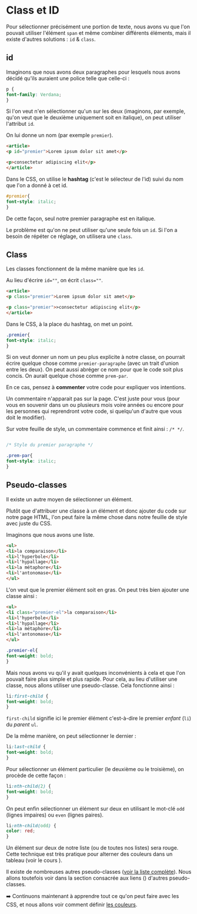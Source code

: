 

# Class et ID



Pour sélectionner précisément une portion de texte, nous avons vu que l'on pouvait utiliser l'élément `span` et même combiner différents éléments, mais il existe d'autres solutions : `id` & `class`.

## id
Imaginons que nous avons deux paragraphes pour lesquels nous avons décidé qu'ils auraient une police telle que celle-ci :

```CSS
p {
font-family: Verdana;
}
```

Si l'on veut n'en sélectionner qu'un sur les deux (imaginons, par exemple, qu'on veut que le deuxième uniquement soit en italique), on peut utiliser l'attribut `id`.

On lui donne un nom (par exemple `premier`).

```HTML
<article>
<p id="premier">Lorem ipsum dolor sit amet</p>

<p>consectetur adipiscing elit</p>
</article>
```

Dans le CSS, on utilise le **hashtag** (c'est le sélecteur de l'id) suivi du nom que l'on a donné à cet id.

```CSS
#premier{
font-style: italic;
}
```

De cette façon, seul notre premier paragraphe est en italique.

Le problème est qu'on ne peut utiliser qu'une seule fois un `id`. Si l'on a besoin de répéter ce réglage, on utilisera une `class`.

## Class
Les classes fonctionnent de la même manière que les `id`.

Au lieu d'écrire `id=""`, on écrit `class=""`.

```HTML
<article>
<p class="premier">Lorem ipsum dolor sit amet</p>

<p class="premier">>consectetur adipiscing elit</p>
</article>
```

Dans le CSS, à la place du hashtag, on met un point.

```CSS
.premier{
font-style: italic;
}
```

Si on veut donner un nom un peu plus explicite à notre classe, on pourrait écrire quelque chose comme `premier-paragraphe` (avec un trait d'union entre les deux). On peut aussi abréger ce nom pour que le code soit plus concis. On aurait quelque chose comme `prem-par`.

En ce cas, pensez à **commenter** votre code pour expliquer vos intentions.

Un commentaire n'apparait pas sur la page. C'est juste pour vous (pour vous en souvenir dans un ou plusieurs mois voire années ou encore pour les personnes qui reprendront votre code, si quelqu'un d'autre que vous doit le modifier).

Sur votre feuille de style, un commentaire commence et finit ainsi : `/* */`.

```CSS

/* Style du premier paragraphe */

.prem-par{
font-style: italic;
}
```

## Pseudo-classes
Il existe un autre moyen de sélectionner un élément.

Plutôt que d'attribuer une classe à un élément et donc ajouter du code sur notre page HTML, l'on peut faire la même chose dans notre feuille de style avec juste du CSS.

Imaginons que nous avons une liste.

```HTML
<ul>
<li>la comparaison</li>
<li>l'hyperbole</li>
<li>l'hypallage</li>
<li>la métaphore</li>
<li>l'antonomase</li>
</ul>
```

L'on veut que le premier élément soit en gras. On peut très bien ajouter une classe ainsi :

```HTML
<ul>
<li class="premier-el">la comparaison</li>
<li>l'hyperbole</li>
<li>l'hypallage</li>
<li>la métaphore</li>
<li>l'antonomase</li>
</ul>
```

```CSS
.premier-el{
font-weight: bold;
}
```

Mais nous avons vu qu'il y avait quelques inconvénients à cela et que l'on pouvait faire plus simple et plus rapide. Pour cela, au lieu d'utiliser une classe, nous allons utiliser une pseudo-classe. Cela fonctionne ainsi :

```CSS
li:first-child {
font-weight: bold;
}
```

`first-child`  signifie ici le premier élément c'est-à-dire le premier *enfant* (`li`) du *parent* `ul`.

De la même manière, on peut sélectionner le dernier :

```CSS
li:last-child {
font-weight: bold;
}
```

Pour sélectionner un élément particulier (le deuxième ou le troisième), on procède de cette façon :

```CSS
li:nth-child(2) {
font-weight: bold;
}
```

On peut enfin sélectionner un élément sur deux en utilisant le mot-clé `odd` (lignes impaires) ou `even` (lignes paires).

```CSS
li:nth-child(odd) {
color: red;
}
```

Un élément sur deux de notre liste (ou de toutes nos listes) sera rouge. Cette technique est très pratique pour alterner des couleurs dans un tableau (voir le cours [](https://github.com/YannHY/html-css-js/blob/main/1.%20Première%20partie/1.10%20Insérer%20un%20tableau.md)).

Il existe de nombreuses autres pseudo-classes ([voir la liste complète](https://developer.mozilla.org/fr/docs/Web/CSS/Pseudo-classes)). Nous allons toutefois voir dans la section consacrée aux liens ([](https://github.com/YannHY/html-css-js/blob/main/2.%20Deuxième%20partie/2.7%20Modifier%20les%20liens.md)) d'autres pseudo-classes.

➡️ Continuons maintenant à apprendre tout ce qu'on peut faire avec les CSS, et nous allons voir comment définir [les couleurs](https://github.com/YannHY/html-css-js/blob/main/2.%20Deuxième%20partie/2.6%20Les%20couleurs.md).
